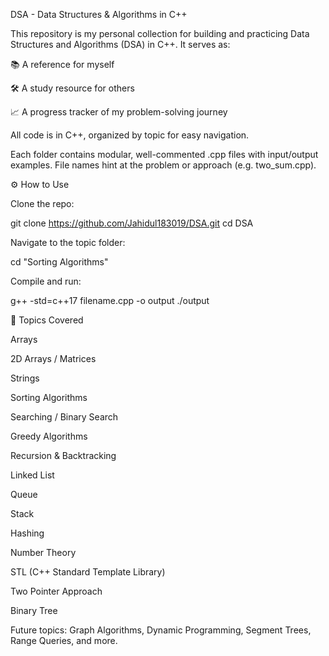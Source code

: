 DSA - Data Structures & Algorithms in C++

This repository is my personal collection for building and practicing Data Structures and Algorithms (DSA) in C++. It serves as:

📚 A reference for myself

🛠 A study resource for others

📈 A progress tracker of my problem-solving journey

All code is in C++, organized by topic for easy navigation.


Each folder contains modular, well-commented .cpp files with input/output examples. File names hint at the problem or approach (e.g. two_sum.cpp).

⚙ How to Use

Clone the repo:

git clone https://github.com/Jahidul183019/DSA.git
cd DSA


Navigate to the topic folder:

cd "Sorting Algorithms"


Compile and run:

g++ -std=c++17 filename.cpp -o output
./output


🧠 Topics Covered

Arrays

2D Arrays / Matrices

Strings

Sorting Algorithms

Searching / Binary Search

Greedy Algorithms

Recursion & Backtracking

Linked List

Queue

Stack

Hashing

Number Theory

STL (C++ Standard Template Library)

Two Pointer Approach

Binary Tree

Future topics: Graph Algorithms, Dynamic Programming, Segment Trees, Range Queries, and more.
